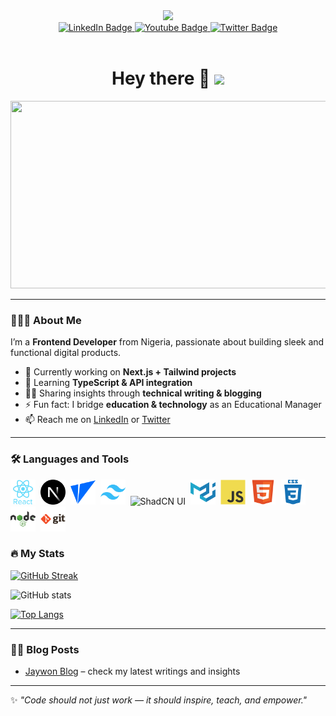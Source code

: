 <div id="header" align="center">
  <img src="https://media.giphy.com/media/M9gbBd9nbDrOTu1Mqx/giphy.gif" width="100"/>
</div>

<div id="badges" align="center">
  <a href="https://www.linkedin.com/in/olajuwon-lawal-a35821207">
    <img src="https://img.shields.io/badge/LinkedIn-lime?style=for-the-badge&logo=linkedin&logoColor=white" alt="LinkedIn Badge"/>
  </a>
  <a href="https://www.youtube.com/">
    <img src="https://img.shields.io/badge/YouTube-green?style=for-the-badge&logo=youtube&logoColor=white" alt="Youtube Badge"/>
  </a>
  <a href="https://twitter.com/olajuwonwaheed">
    <img src="https://img.shields.io/badge/Twitter-lime?style=for-the-badge&logo=twitter&logoColor=white" alt="Twitter Badge"/>
  </a>
</div>

<div id="views" align="center">
  <img src="https://komarev.com/ghpvc/?username=Olajuwon47&style=flat-square&color=green" alt=""/>
</div>

<h1 align="center">
  Hey there 👋
  <img src="https://media.giphy.com/media/hvRJCLFzcasrR4ia7z/giphy.gif" width="30px"/>
</h1>

<div align="center">
  <img src="https://media.giphy.com/media/dWesBcTLavkZuG35MI/giphy.gif" width="600" height="300"/>
</div>

---

### 👨🏽‍💻 About Me
I’m a **Frontend Developer** from Nigeria, passionate about building sleek and functional digital products.  

- 🔭 Currently working on **Next.js + Tailwind projects**  
- 🌱 Learning **TypeScript & API integration**  
- ✍🏽 Sharing insights through **technical writing & blogging**  
- ⚡ Fun fact: I bridge **education & technology** as an Educational Manager  
- 📫 Reach me on [LinkedIn](https://www.linkedin.com/in/olajuwon-lawal-a35821207) or [Twitter](https://twitter.com/olajuwonwaheed)  

---

### 🛠️ Languages and Tools
<div>
  <img src="https://github.com/devicons/devicon/blob/master/icons/react/react-original-wordmark.svg" title="React" alt="React" width="40" height="40"/>&nbsp;
  <img src="https://github.com/devicons/devicon/blob/master/icons/nextjs/nextjs-original.svg" title="Next.js" alt="Next.js" width="40" height="40"/>&nbsp;
  <img src="https://github.com/devicons/devicon/blob/master/icons/vite/vite-original.svg" title="Vite" alt="Vite" width="40" height="40"/>&nbsp;
  <img src="https://github.com/devicons/devicon/blob/master/icons/tailwindcss/tailwindcss-original.svg" title="TailwindCSS" alt="TailwindCSS" width="40" height="40"/>&nbsp;
  <img src="https://raw.githubusercontent.com/shadcn/ui/main/apps/www/public/favicon.ico" title="ShadCN UI" alt="ShadCN UI" width="40" height="40"/>&nbsp;
  <img src="https://github.com/devicons/devicon/blob/master/icons/materialui/materialui-original.svg" title="Material UI" alt="Material UI" width="40" height="40"/>&nbsp;
  <img src="https://github.com/devicons/devicon/blob/master/icons/javascript/javascript-original.svg" title="JavaScript" alt="JavaScript" width="40" height="40"/>&nbsp;
  <img src="https://github.com/devicons/devicon/blob/master/icons/html5/html5-original.svg" title="HTML5" alt="HTML5" width="40" height="40"/>&nbsp;
  <img src="https://github.com/devicons/devicon/blob/master/icons/css3/css3-plain-wordmark.svg" title="CSS3" alt="CSS3" width="40" height="40"/>&nbsp;
  <img src="https://github.com/devicons/devicon/blob/master/icons/nodejs/nodejs-original-wordmark.svg" title="NodeJS" alt="NodeJS" width="40" height="40"/>&nbsp;
  <img src="https://github.com/devicons/devicon/blob/master/icons/git/git-original-wordmark.svg" title="Git" alt="Git" width="40" height="40"/>
</div>

### 🔥 My Stats
[![GitHub Streak](http://github-readme-streak-stats.herokuapp.com?user=Olajuwon47&theme=dark&background=000000)](https://git.io/streak-stats)  

![GitHub stats](https://github-readme-stats.vercel.app/api?username=Olajuwon47&show_icons=true&theme=vision-friendly-dark)  

[![Top Langs](https://github-readme-stats.vercel.app/api/top-langs/?username=Olajuwon47&layout=compact&theme=vision-friendly-dark)](https://github.com/anuraghazra/github-readme-stats)

---

### ✍🏽 Blog Posts
<!-- BLOG-POST-LIST:START -->
- [Jaywon Blog](https://jaywon-blog.onrender.com) – check my latest writings and insights
<!-- BLOG-POST-LIST:END -->

---

✨ *"Code should not just work — it should inspire, teach, and empower."*
